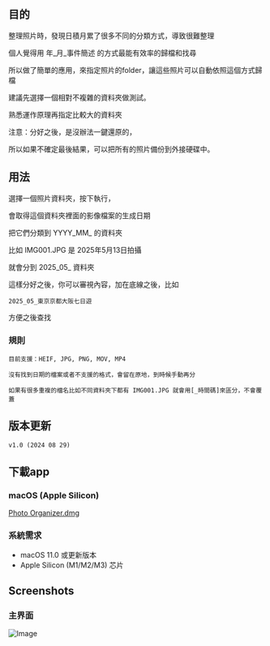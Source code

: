 ## 目的

整理照片時，發現日積月累了很多不同的分類方式，導致很難整理

個人覺得用 年_月_事件簡述 的方式最能有效率的歸檔和找尋

所以做了簡單的應用，來指定照片的folder，讓這些照片可以自動依照這個方式歸檔

建議先選擇一個相對不複雜的資料夾做測試。

熟悉運作原理再指定比較大的資料夾

注意：分好之後，是沒辦法一鍵還原的，

所以如果不確定最後結果，可以把所有的照片備份到外接硬碟中。

## 用法

選擇一個照片資料夾，按下執行，

會取得這個資料夾裡面的影像檔案的生成日期

把它們分類到 YYYY_MM_ 的資料夾

比如 IMG001.JPG 是 2025年5月13日拍攝

就會分到 2025_05_ 資料夾

這樣分好之後，你可以審視內容，加在底線之後，比如

    2025_05_東京京都大阪七日遊

方便之後查找

### 規則

    目前支援：HEIF, JPG, PNG, MOV, MP4

    沒有找到日期的檔案或者不支援的格式，會留在原地，到時候手動再分

    如果有很多重複的檔名比如不同資料夾下都有 IMG001.JPG 就會用[_時間碼]來區分，不會覆蓋


## 版本更新

    v1.0 (2024 08 29)

## 下載app

### macOS (Apple Silicon)

[Photo Organizer.dmg](https://github.com/gumpcpy/photo-organizer/releases/download/v1.0/Photo.Organizer.dmg)

### 系統需求
- macOS 11.0 或更新版本
- Apple Silicon (M1/M2/M3) 芯片

## Screenshots

### 主界面
![Image](https://github.com/user-attachments/assets/7f121547-d012-4992-b13e-8a0b5fb13e22)
<!-- <img src="screenshots/main_window.jpg" width="30%" alt="主界面"> -->


